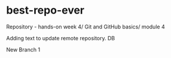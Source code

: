 # best-repo-ever
Repository - hands-on week 4/ Git and GitHub basics/ module 4

Adding text to update remote repository. DB

New Branch 1